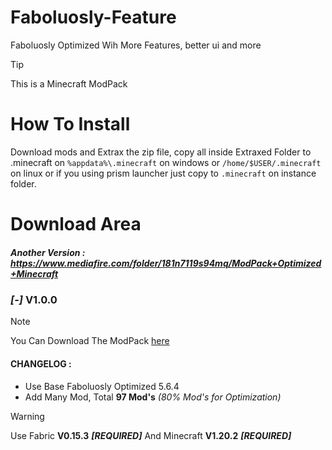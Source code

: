 # Faboluosly-Feature
Faboluosly Optimized Wih More Features, better ui and more
> [!TIP]
> This is a Minecraft ModPack

# How To Install
Download mods and Extrax the zip file, copy all inside Extraxed Folder to .minecraft on ```%appdata%\.minecraft``` on windows or ```/home/$USER/.minecraft``` on linux or if you using prism launcher just copy to ```.minecraft``` on instance folder.

# Download Area
##### ***Another Version*** : https://www.mediafire.com/folder/181n7119s94mq/ModPack+Optimized+Minecraft
### *[-]* V1.0.0
> [!NOTE]
> You Can Download The ModPack [here](https://www.mediafire.com/file/3k7n5gbn70b6en3/Faboluosly-Optimized_with_More-Features_V1.0.0_1.20.2.zip/file)
> #### CHANGELOG :
> - Use Base Faboluosly Optimized 5.6.4
> - Add Many Mod, Total **97 Mod's** *(80% Mod's for Optimization)*

> [!WARNING]
> Use Fabric **V0.15.3** ***[REQUIRED]*** And Minecraft **V1.20.2** ***[REQUIRED]***
